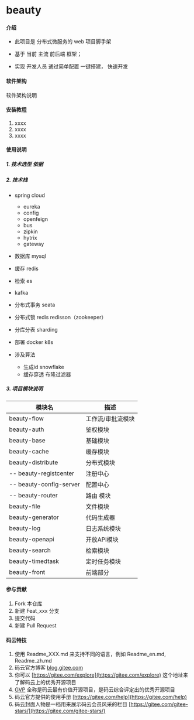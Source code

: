 # beauty

#### 介绍

- 此项目是 分布式微服务的  web 项目脚手架

- 基于 当前 主流 前后端 框架； 

- 实现 开发人员 通过简单配置 一键搭建， 快速开发

#### 软件架构
软件架构说明


#### 安装教程

1.  xxxx
2.  xxxx
3.  xxxx


#### 使用说明

##### 1. 技术选型 依据



##### 2. 技术栈

- spring cloud 
  - eureka 
  - config 
  -  openfeign 
  -  bus 
  -  zipkin 
  -  hytrix 
  -  gateway

- 数据库 mysql
- 缓存 redis
- 检索 es
- kafka
- 分布式事务 seata
- 分布式锁 redis redisson（zookeeper）
- 分库分表 sharding
- 部署 docker k8s
- 涉及算法
  - 生成id snowflake
  - 缓存穿透 布隆过滤器

##### 3. 项目模块说明

| 模块名 | 描述 |
| ---- | ---- |
| beauty-flow |工作流/审批流模块|
| beauty-auth |鉴权模块|
| beauty-base |基础模块|
| beauty-cache |缓存模块|
| beauty-distribute |分布式模块|
 |-- beauty-registcenter |注册中心|
 |-- beauty-config-server |配置中心|
 |-- beauty-router |路由 模块|
| beauty-file |文件模块|
| beauty-generator |代码生成器|
| beauty-log |日志系统模块|
| beauty-openapi |开放API模块|
| beauty-search |检索模块|
| beauty-timedtask |定时任务模块|
| beauty-front |前端部分|
#### 参与贡献

1.  Fork 本仓库
2.  新建 Feat_xxx 分支
3.  提交代码
4.  新建 Pull Request


#### 码云特技

1.  使用 Readme\_XXX.md 来支持不同的语言，例如 Readme\_en.md, Readme\_zh.md
2.  码云官方博客 [blog.gitee.com](https://blog.gitee.com)
3.  你可以 [https://gitee.com/explore](https://gitee.com/explore) 这个地址来了解码云上的优秀开源项目
4.  [GVP](https://gitee.com/gvp) 全称是码云最有价值开源项目，是码云综合评定出的优秀开源项目
5.  码云官方提供的使用手册 [https://gitee.com/help](https://gitee.com/help)
6.  码云封面人物是一档用来展示码云会员风采的栏目 [https://gitee.com/gitee-stars/](https://gitee.com/gitee-stars/)
